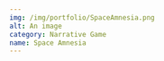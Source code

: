 ```yaml
---
img: /img/portfolio/SpaceAmnesia.png
alt: An image
category: Narrative Game
name: Space Amnesia
---
```

